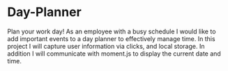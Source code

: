 # Day-Planner
Plan your work day!
As an employee with a busy schedule I would like to add important events to a day planner to effectively manage time.
In this project I will capture user information via clicks, and local storage. In addition I will communicate with moment.js
to display the current date and time. 
